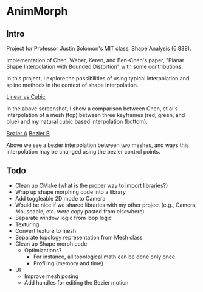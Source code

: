 # AnimMorph

## Intro
Project for Professor Justin Solomon's MIT class, Shape Analysis (6.838).

Implementation of Chen, Weber, Keren, and Ben-Chen's paper, "Planar Shape Interpolation with Bounded Distortion" with some contributions.

In this project, I explore the possibilities of using typical interpolation and spline methods in the context of shape interpolation.

[Linear vs Cubic](results/linear-vs-cubic.PNG)

In the above screenshot, I show a comparison between Chen, et al's interpolation of a mesh (top) between three keyframes (red, green, and blue) and my natural cubic based interpolation (bottom).


[Bezier A](results/bezier-angleA.PNG)
[Bezier B](results/bezier-angleB.PNG)

Above we see a bezier interpolation between two meshes, and ways this interpolation may be changed using the bezier control points.

## Todo
* Clean up CMake (what is the proper way to import libraries?)
* Wrap up shape morphing code into a library
* Add toggleable 2D mode to Camera
* Would be nice if we shared libraries with my other project (e.g., Camera, Mouseable, etc. were copy pasted from elsewhere)
* Separate window logic from loop logic
* Texturing
* Convert texture to mesh
* Separate topology representation from Mesh class
* Clean up Shape morph code
	* Optimizations?
		* For instance, all topological math can be done only once.
		* Profiling (memory and time)
* UI
	* Improve mesh posing
	* Add handles for editing the Bezier motion
	
